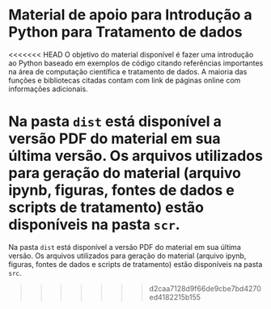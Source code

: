 # Material de apoio para Introdução a Python para Tratamento de dados

<<<<<<< HEAD
O objetivo do material disponível é fazer uma introdução ao Python baseado em exemplos de código citando referências importantes na área de computação científica e tratamento de dados. A maioria das funções e bibliotecas citadas contam com link de páginas online com informações adicionais.

Na pasta `dist` está disponível a versão PDF do material em sua última versão. Os arquivos utilizados para geração do material (arquivo ipynb, figuras, fontes de dados e scripts de tratamento) estão disponíveis na pasta `scr`. 
=======
Na pasta `dist` está disponível a versão PDF do material em sua última versão. Os arquivos utilizados para geração do material (arquivo ipynb, figuras, fontes de dados e scripts de tratamento) estão disponíveis na pasta `src`. 
>>>>>>> d2caa7128d9f66de9cbe7bd4270ed4182215b155
